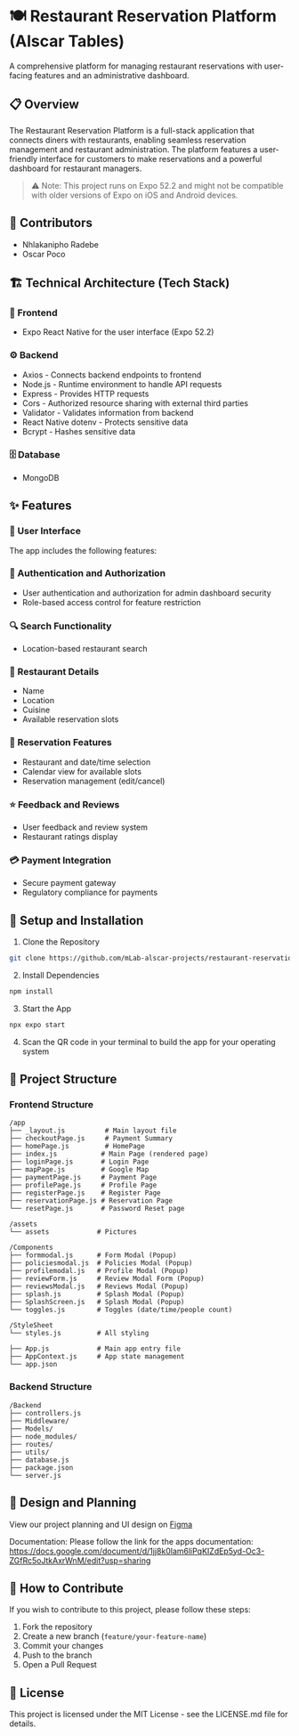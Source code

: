 # 🍽️ Restaurant Reservation Platform (Alscar Tables)
A comprehensive platform for managing restaurant reservations with user-facing features and an administrative dashboard.

## 📋 Overview
The Restaurant Reservation Platform is a full-stack application that connects diners with restaurants, enabling seamless reservation management and restaurant administration. The platform features a user-friendly interface for customers to make reservations and a powerful dashboard for restaurant managers.

> ⚠️ Note: This project runs on Expo 52.2 and might not be compatible with older versions of Expo on iOS and Android devices.

## 👥 Contributors
- Nhlakanipho Radebe
- Oscar Poco

## 🏗️ Technical Architecture (Tech Stack)

### 🎨 Frontend
- Expo React Native for the user interface (Expo 52.2) 

### ⚙️ Backend
- Axios - Connects backend endpoints to frontend
- Node.js - Runtime environment to handle API requests
- Express - Provides HTTP requests 
- Cors - Authorized resource sharing with external third parties
- Validator - Validates information from backend
- React Native dotenv - Protects sensitive data 
- Bcrypt - Hashes sensitive data

### 🗄️ Database
- MongoDB

## ✨ Features

### 🎯 User Interface
The app includes the following features:

### 🔐 Authentication and Authorization
- User authentication and authorization for admin dashboard security
- Role-based access control for feature restriction

### 🔍 Search Functionality
- Location-based restaurant search

### 📝 Restaurant Details
- Name
- Location
- Cuisine
- Available reservation slots

### 📅 Reservation Features
- Restaurant and date/time selection
- Calendar view for available slots
- Reservation management (edit/cancel)

### ⭐ Feedback and Reviews
- User feedback and review system
- Restaurant ratings display

### 💳 Payment Integration
- Secure payment gateway
- Regulatory compliance for payments

## 🚀 Setup and Installation

1. Clone the Repository
```bash
git clone https://github.com/mLab-alscar-projects/restaurant-reservation-app.git
```

2. Install Dependencies
```bash
npm install
```

3. Start the App
```bash
npx expo start
```

4. Scan the QR code in your terminal to build the app for your operating system

## 📁 Project Structure

### Frontend Structure
```
/app
├── _layout.js          # Main layout file
├── checkoutPage.js     # Payment Summary
├── homePage.js         # HomePage
├── index.js           # Main Page (rendered page)
├── loginPage.js       # Login Page
├── mapPage.js         # Google Map
├── paymentPage.js     # Payment Page
├── profilePage.js     # Profile Page
├── registerPage.js    # Register Page
├── reservationPage.js # Reservation Page
└── resetPage.js       # Password Reset page

/assets
└── assets            # Pictures

/Components
├── formmodal.js      # Form Modal (Popup)
├── policiesmodal.js  # Policies Modal (Popup)
├── profilemodal.js   # Profile Modal (Popup)
├── reviewForm.js     # Review Modal Form (Popup)
├── reviewsModal.js   # Reviews Modal (Popup)
├── splash.js         # Splash Modal (Popup)
├── SplashScreen.js   # Splash Modal (Popup)
└── toggles.js        # Toggles (date/time/people count)

/StyleSheet
└── styles.js         # All styling

├── App.js            # Main app entry file
├── AppContext.js     # App state management
└── app.json
```

### Backend Structure
```
/Backend
├── controllers.js
├── Middleware/
├── Models/
├── node_modules/
├── routes/
├── utils/
├── database.js
├── package.json
└── server.js
```

## 🎨 Design and Planning
View our project planning and UI design on [Figma](https://www.figma.com/design/0aCptNX42sHpO0gMLrJA2N/Untitled?node-id=0-1&p=f&t=f56gpA7pfeEcg55D-0)



Documentation: Please follow the link for the apps documentation: https://docs.google.com/document/d/1jj8k0lam6liPqKIZdEp5yd-Oc3-ZGfRc5oJtkAxrWnM/edit?usp=sharing

## 🤝 How to Contribute
If you wish to contribute to this project, please follow these steps:

1. Fork the repository
2. Create a new branch (`feature/your-feature-name`)
3. Commit your changes
4. Push to the branch
5. Open a Pull Request

## 📄 License
This project is licensed under the MIT License - see the LICENSE.md file for details.

   
  
